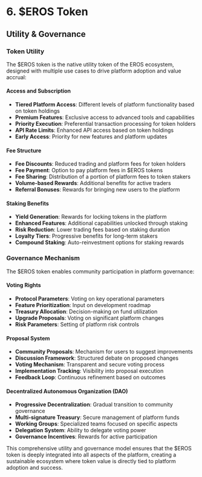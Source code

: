 # 6. $EROS Token

## Utility & Governance

### Token Utility

The $EROS token is the native utility token of the EROS ecosystem, designed with multiple use cases to drive platform adoption and value accrual:

#### Access and Subscription

- **Tiered Platform Access**: Different levels of platform functionality based on token holdings
- **Premium Features**: Exclusive access to advanced tools and capabilities
- **Priority Execution**: Preferential transaction processing for token holders
- **API Rate Limits**: Enhanced API access based on token holdings
- **Early Access**: Priority for new features and platform updates

#### Fee Structure

- **Fee Discounts**: Reduced trading and platform fees for token holders
- **Fee Payment**: Option to pay platform fees in $EROS tokens
- **Fee Sharing**: Distribution of a portion of platform fees to token stakers
- **Volume-based Rewards**: Additional benefits for active traders
- **Referral Bonuses**: Rewards for bringing new users to the platform

#### Staking Benefits

- **Yield Generation**: Rewards for locking tokens in the platform
- **Enhanced Features**: Additional capabilities unlocked through staking
- **Risk Reduction**: Lower trading fees based on staking duration
- **Loyalty Tiers**: Progressive benefits for long-term stakers
- **Compound Staking**: Auto-reinvestment options for staking rewards

### Governance Mechanism

The $EROS token enables community participation in platform governance:

#### Voting Rights

- **Protocol Parameters**: Voting on key operational parameters
- **Feature Prioritization**: Input on development roadmap
- **Treasury Allocation**: Decision-making on fund utilization
- **Upgrade Proposals**: Voting on significant platform changes
- **Risk Parameters**: Setting of platform risk controls

#### Proposal System

- **Community Proposals**: Mechanism for users to suggest improvements
- **Discussion Framework**: Structured debate on proposed changes
- **Voting Mechanism**: Transparent and secure voting process
- **Implementation Tracking**: Visibility into proposal execution
- **Feedback Loop**: Continuous refinement based on outcomes

#### Decentralized Autonomous Organization (DAO)

- **Progressive Decentralization**: Gradual transition to community governance
- **Multi-signature Treasury**: Secure management of platform funds
- **Working Groups**: Specialized teams focused on specific aspects
- **Delegation System**: Ability to delegate voting power
- **Governance Incentives**: Rewards for active participation

This comprehensive utility and governance model ensures that the $EROS token is deeply integrated into all aspects of the platform, creating a sustainable ecosystem where token value is directly tied to platform adoption and success.